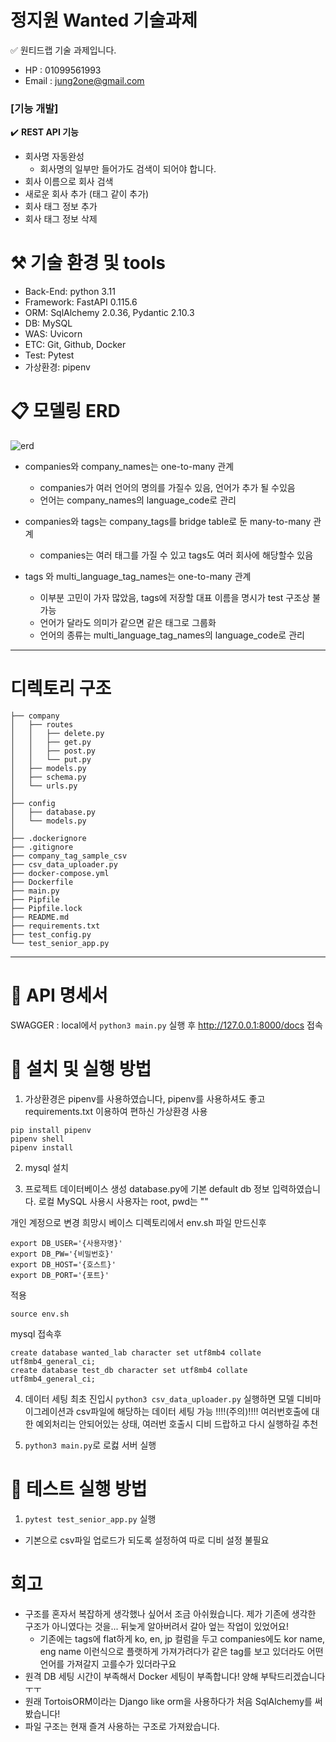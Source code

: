 # 정지원 Wanted 기술과제
  ✅ 원티드랩 기술 과제입니다.
- HP : 01099561993
- Email : jung2one@gmail.com

### **[기능 개발]**

✔️ **REST API 기능**

- 회사명 자동완성
    - 회사명의 일부만 들어가도 검색이 되어야 합니다.
- 회사 이름으로 회사 검색
- 새로운 회사 추가 (태그 같이 추가)
- 회사 태그 정보 추가
- 회사 태그 정보 삭제


# ⚒️ 기술 환경 및 tools
- Back-End: python 3.11
- Framework: FastAPI 0.115.6
- ORM: SqlAlchemy 2.0.36, Pydantic 2.10.3
- DB: MySQL
- WAS: Uvicorn
- ETC: Git, Github, Docker
- Test: Pytest
- 가상환경: pipenv

# 📋 모델링 ERD

![erd](![image](https://github.com/user-attachments/assets/80f4f68b-253b-4282-a823-8039fa740857)
)
- companies와 company_names는 one-to-many 관계
  + companies가 여러 언어의 명의를 가질수 있음, 언어가 추가 될 수있음
  + 언어는 company_names의 language_code로 관리

- companies와 tags는 company_tags를 bridge table로 둔 many-to-many 관계
  + companies는 여러 태그를 가질 수 있고 tags도 여러 회사에 해당할수 있음

- tags 와 multi_language_tag_names는 one-to-many 관계
  + 이부분 고민이 가자 많았음, tags에 저장할 대표 이름을 명시가 test 구조상 불가능
  + 언어가 달라도 의미가 같으면 같은 태그로 그룹화
  + 언어의 종류는 multi_language_tag_names의 language_code로 관리


<hr>

# 디렉토리 구조
```
├── company
│   ├── routes
│   │   ├── delete.py
│   │   ├── get.py
│   │   ├── post.py
│   │   └── put.py
│   ├── models.py
│   ├── schema.py
│   └── urls.py
│  
├── config
│   ├── database.py
│   └── models.py
│  
├── .dockerignore
├── .gitignore
├── company_tag_sample_csv
├── csv_data_uploader.py
├── docker-compose.yml
├── Dockerfile
├── main.py
├── Pipfile
├── Pipfile.lock
├── README.md
├── requirements.txt
├── test_config.py
└── test_senior_app.py
```
<hr>

# 🔖 API 명세서
SWAGGER : local에서 `python3 main.py` 실행 후 http://127.0.0.1:8000/docs 접속


# 🔖 설치 및 실행 방법

1. 가상환경은 pipenv를 사용하였습니다, pipenv를 사용하셔도 좋고 requirements.txt 이용하여 편하신 가상환경 사용
  ```
  pip install pipenv
  pipenv shell
  pipenv install
  ```

2. mysql 설치

3. 프로젝트 데이터베이스 생성
  database.py에 기본 default db 정보 입력하였습니다. 로컬 MySQL 사용시 사용자는 root, pwd는 ""

  개인 계정으로 변경 희망시 베이스 디렉토리에서 env.sh 파일 만드신후 
  ```
  export DB_USER='{사용자명}'
  export DB_PW='{비밀번호}'
  export DB_HOST='{호스트}'
  export DB_PORT='{포트}'
  ```

  적용
  ```
  source env.sh
  ```

  mysql 접속후
  ```
  create database wanted_lab character set utf8mb4 collate utf8mb4_general_ci;
  create database test_db character set utf8mb4 collate utf8mb4_general_ci;
  ```

4. 데이터 세팅
 최초 진입시 `python3 csv_data_uploader.py` 실행하면 모델 디비마이그레이션과 csv파일에 해당하는 데이터 세팅 가능
!!!!(주의)!!!! 여러번호출에 대한 예외처리는 안되어있는 상태, 여러번 호출시 디비 드랍하고 다시 실행하길 추천

5. `python3 main.py`로 로컳 서버 실행


# 🔖  테스트 실행 방법

1.  `pytest test_senior_app.py` 실행
  - 기본으로 csv파일 업로드가 되도록 설정하여 따로 디비 설정 불필요



# 회고
- 구조를 혼자서 복잡하게 생각했나 싶어서 조금 아쉬웠습니다. 제가 기존에 생각한 구조가 아니였다는 것을... 뒤늦게 알아버려서 갈아 엎는 작업이 있었어요!
  + 기존에는 tags에 flat하게 ko, en, jp 컬럼을 두고 companies에도 kor name, eng name 이런식으로 플랫하게 가져가려다가 같은 tag를 보고 있더라도 어떤 언어를 가져갈지 고를수가 있더라구요
- 원격 DB 세팅 시간이 부족해서 Docker 세팅이 부족합니다! 양해 부탁드리겠습니다 ㅜㅜ
- 원래 TortoisORM이라는 Django like orm을 사용하다가 처음 SqlAlchemy를 써봤습니다!
- 파일 구조는 현재 즐겨 사용하는 구조로 가져왔습니다.
